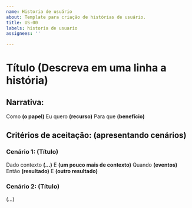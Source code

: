 ```yaml
---
name: Historia de usuário
about: Template para criação de histórias de usuário.
title: US-00
labels: historia de usuario
assignees: ''

---
```


# Título **(Descreva em uma linha a história)**

## Narrativa:
Como **(o papel)**
Eu quero **(recurso)**
Para que **(benefício)**

## Critérios de aceitação: **(apresentando cenários)**

### Cenário 1: **(Título)**
Dado contexto **(...)**
     E **(um pouco mais de contexto)**
Quando **(eventos)**
Então **(resultado)**
     E **(outro resultado)**

### Cenário 2: **(Título)**
(...)
